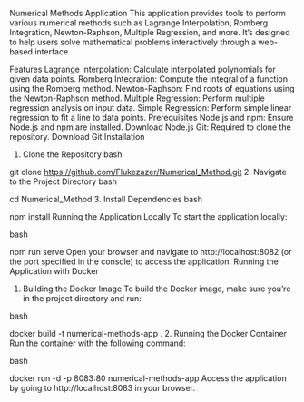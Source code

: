 Numerical Methods Application
This application provides tools to perform various numerical methods such as Lagrange Interpolation, Romberg Integration, Newton-Raphson, Multiple Regression, and more. It’s designed to help users solve mathematical problems interactively through a web-based interface.

Features
Lagrange Interpolation: Calculate interpolated polynomials for given data points.
Romberg Integration: Compute the integral of a function using the Romberg method.
Newton-Raphson: Find roots of equations using the Newton-Raphson method.
Multiple Regression: Perform multiple regression analysis on input data.
Simple Regression: Perform simple linear regression to fit a line to data points.
Prerequisites
Node.js and npm: Ensure Node.js and npm are installed. Download Node.js
Git: Required to clone the repository. Download Git
Installation
1. Clone the Repository
bash

git clone https://github.com/Flukezazer/Numerical_Method.git
2. Navigate to the Project Directory
bash

cd Numerical_Method
3. Install Dependencies
bash

npm install
Running the Application Locally
To start the application locally:

bash

npm run serve
Open your browser and navigate to http://localhost:8082 (or the port specified in the console) to access the application.
Running the Application with Docker
1. Building the Docker Image
To build the Docker image, make sure you’re in the project directory and run:

bash

docker build -t numerical-methods-app .
2. Running the Docker Container
Run the container with the following command:

bash

docker run -d -p 8083:80 numerical-methods-app
Access the application by going to http://localhost:8083 in your browser.
